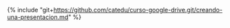 {% include "git+https://github.com/catedu/curso-google-drive.git/creando-una-presentacion.md" %} 




